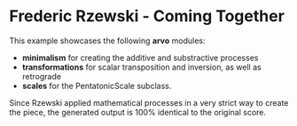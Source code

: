 # Frederic Rzewski - Coming Together

This example showcases the following **arvo** modules:

* **minimalism** for creating the additive and substractive processes
* **transformations** for scalar transposition and inversion, as well as retrograde
* **scales** for the PentatonicScale subclass.

Since Rzewski applied mathematical processes in a very strict way to create the piece, the generated output is 100% identical to the original score.
